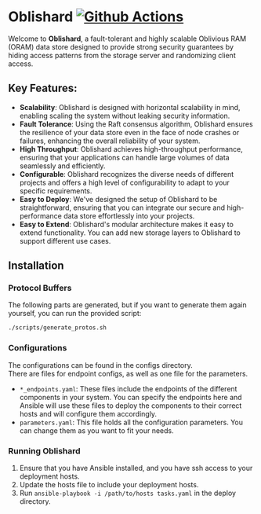 # Oblishard [![Github Actions](https://github.com/dsg-uwaterloo/oblishard/actions/workflows/go.yml/badge.svg)](https://github.com/dsg-uwaterloo/oblishard/actions/workflows/go.yml)
Welcome to **Oblishard**, a fault-tolerant and highly scalable Oblivious RAM (ORAM) data store designed to provide strong security guarantees by hiding access patterns from the storage server and randomizing client access.
## Key Features:
* **Scalability**: Oblishard is designed with horizontal scalability in mind, enabling scaling the system without leaking security information.
* **Fault Tolerance**: Using the Raft consensus algorithm, Oblishard ensures the resilience of your data store even in the face of node crashes or failures, enhancing the overall reliability of your system.
* **High Throughput**: Oblishard achieves high-throughput performance, ensuring that your applications can handle large volumes of data seamlessly and efficiently.
* **Configurable**: Oblishard recognizes the diverse needs of different projects and offers a high level of configurability to adapt to your specific requirements.
* **Easy to Deploy**: We've designed the setup of Oblishard to be straightforward, ensuring that you can integrate our secure and high-performance data store effortlessly into your projects.
* **Easy to Extend**: Oblishard's modular architecture makes it easy to extend functionality. You can add new storage layers to Oblishard to support different use cases.

## Installation
### Protocol Buffers

The following parts are generated, but if you want to generate them again yourself, you can run the provided script:

```bash
./scripts/generate_protos.sh
```

### Configurations
The configurations can be found in the configs directory.  
There are files for endpoint configs, as well as one file for the parameters.
* `*_endpoints.yaml`: These files include the endpoints of the different components in your system. You can specify the endpoints here and Ansible will use these files to deploy the components to their correct hosts and will configure them accordingly.
* `parameters.yaml`: This file holds all the configuration parameters. You can change them as you want to fit your needs.

### Running Oblishard
1. Ensure that you have Ansible installed, and you have ssh access to your deployment hosts.
2. Update the hosts file to include your deployment hosts.
3. Run `ansible-playbook -i /path/to/hosts tasks.yaml` in the deploy directory.
